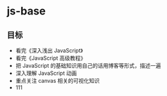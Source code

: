 # js-base

## 目标

- 看完《深入浅出 JavaScript》
- 看完《JavaScript 高级教程》
- 把 JavaScript 的基础知识用自己的话用博客等形式，描述一遍
- 深入理解 JavaScript 动画
- 重点关注 canvas 相关的可视化知识
- 111
